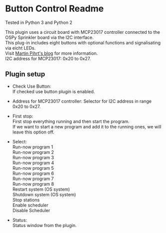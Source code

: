 Button Control Readme
====

Tested in Python 3 and Python 2

This plugin uses a circuit board with MCP23017 controller connected to the OSPy Sprinkler board via the I2C interface.  
This plug-in includes eight buttons with optional functions and signalisating via eicht LEDs.  
Visit <a href="https://pihrt.com/elektronika/323-moje-raspberry-pi-plugin-ospy-8-tlacitek-8-led">Martin Pihrt's blog</a> for more information.    
I2C address for MCP23017: 0x20 to 0x27.  

Plugin setup
-----------
* Check Use Button:  
  If checked use button plugin is enabled.  

* Address for MCP23017 controller:
  Selector for I2C address in range 0x20 to 0x27.  

* First stop:  
  First stop everything running and then start the program.   
  If we want to start a new program and add it to the running ones, we will leave this option off.  

* Select:  
  Run-now program 1  
  Run-now program 2  
  Run-now program 3  
  Run-now program 4  
  Run-now program 5  
  Run-now program 6  
  Run-now program 7  
  Run-now program 8  
  Restart system (OS system)  
  Shutdown system (OS system)  
  Stop stations  
  Enable scheduler  
  Disable Scheduler  
* Status:  
  Status window from the plugin.   
